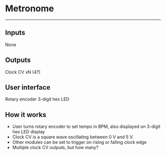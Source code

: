 # Metronome
---
## Inputs
None

## Outputs
Clock CV xN (4?)

## User interface
Rotary encoder
3-digit hex LED

## How it works
* User turns rotary encoder to set tempo in BPM, also displayed on 3-digit hex LED display
* Clock CV is a square wave oscillating between 0 V and 5 V.
* Other modules can be set to trigger on rising or falling clock edge
* Multiple clock CV outputs, but how many?
